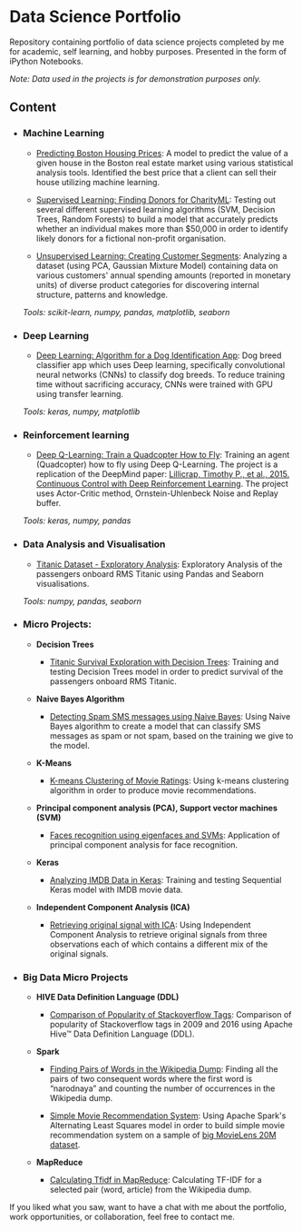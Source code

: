 # Data Science Portfolio
Repository containing portfolio of data science projects completed by me for academic, self learning, and hobby purposes. Presented in the form of iPython Notebooks.

_Note: Data used in the projects is for demonstration purposes only._

## Content

- ### Machine Learning

	- [Predicting Boston Housing Prices](https://github.com/lsirse/Data-Science-Portfolio/tree/master/boston_housing): A model to predict the value of a given house in the Boston real estate market using various statistical analysis tools. Identified the best price that a client can sell their house utilizing machine learning.
	
	- [Supervised Learning: Finding Donors for CharityML](https://github.com/lsirse/Data-Science-Portfolio/tree/master/finding_donors): Testing out several different supervised learning algorithms (SVM, Decision Trees, Random Forests) to build a model that accurately predicts whether an individual makes more than $50,000 in order to identify likely donors for a fictional non-profit organisation.

	- [Unsupervised Learning: Creating Customer Segments](https://github.com/lsirse/Data-Science-Portfolio/tree/master/customer_segments): Analyzing a dataset (using PCA, Gaussian Mixture Model) containing data on various customers' annual spending amounts (reported in monetary units) of diverse product categories for discovering internal structure, patterns and knowledge.

	_Tools: scikit-learn, numpy, pandas, matplotlib, seaborn_


- ### Deep Learning

	- [Deep Learning: Algorithm for a Dog Identification App](https://github.com/lsirse/Data-Science-Portfolio/tree/master/dog-project): Dog breed classifier app which uses Deep learning, specifically convolutional neural networks (CNNs) to classify dog breeds. To reduce training time without sacrificing accuracy, CNNs were trained with GPU using transfer learning.

	_Tools: keras, numpy, matplotlib_

- ### Reinforcement learning


	- [Deep Q-Learning: Train a Quadcopter How to Fly](https://github.com/lsirse/Data-Science-Portfolio/tree/master/quadcopter-project): Training an agent (Quadcopter) how to fly using Deep Q-Learning. The project is a replication of the DeepMind paper: [Lillicrap, Timothy P., et al., 2015. Continuous Control with Deep Reinforcement Learning](https://arxiv.org/pdf/1509.02971.pdf). The project uses Actor-Critic method, Ornstein-Uhlenbeck Noise and Replay buffer. 

	_Tools: keras, numpy, pandas_

- ### Data Analysis and Visualisation

	- [Titanic Dataset - Exploratory Analysis](https://github.com/lsirse/Data-Science-Portfolio/tree/master/Titanic%20Survival%20Exploration): Exploratory Analysis of the passengers onboard RMS Titanic using Pandas and Seaborn visualisations.

	_Tools: numpy, pandas, seaborn_


- ### Micro Projects: 

	- __Decision Trees__
	
		- [Titanic Survival Exploration with Decision Trees](https://github.com/lsirse/Data-Science-Portfolio/blob/master/Micro%20Projects/titanic_decisiontrees.ipynb): Training and testing Decision Trees model in order to predict survival of the passengers onboard RMS Titanic.

	- __Naive Bayes Algorithm__

		- [Detecting Spam SMS messages using Naive Bayes](https://github.com/lsirse/Data-Science-Portfolio/blob/master/Micro%20Projects/naive-bayes/Bayesian_Inference.ipynb): Using Naive Bayes algorithm to create a model that can classify SMS messages as spam or not spam, based on the training we give to the model.

	- __K-Means__

		- [K-means Clustering of Movie Ratings](https://github.com/lsirse/Data-Science-Portfolio/blob/master/Micro%20Projects/movie-ratings/k-means%20Clustering%20of%20Movie%20Ratings.ipynb): Using k-means clustering algorithm in order to produce movie recommendations.

	- __Principal component analysis (PCA), Support vector machines (SVM)__

		- [Faces recognition using eigenfaces and SVMs](https://github.com/lsirse/Data-Science-Portfolio/blob/master/Micro%20Projects/PCA.ipynb): Application of principal component analysis for face recognition.

	- __Keras__

		- [Analyzing IMDB Data in Keras](https://github.com/lsirse/Data-Science-Portfolio/blob/master/Micro%20Projects/IMDB_In_Keras.ipynb): Training and testing Sequential Keras model with IMDB movie data.

	- __Independent Component Analysis (ICA)__

		- [Retrieving original signal with ICA](https://github.com/lsirse/Data-Science-Portfolio/blob/master/Micro%20Projects/ICA/Independent%20Component%20Analysis.ipynb): Using Independent Component Analysis to retrieve original signals from three observations each of which contains a different mix of the original signals.

- ### Big Data Micro Projects
	- __HIVE Data Definition Language (DDL)__

		- [Comparison of Popularity of Stackoverflow Tags](https://github.com/lsirse/Data-Science-Portfolio/tree/master/Big%20Data%20Micro%20Projects/Stackoverflow_tag_popularity-Hive%20DDL): Comparison of popularity of Stackoverflow tags in 2009 and 2016 using Apache Hive™ Data Definition Language (DDL).

	- __Spark__

		- [Finding Pairs of Words in the Wikipedia Dump](https://github.com/lsirse/Data-Science-Portfolio/blob/master/Big%20Data%20Micro%20Projects/Spark/spark_pairs.ipynb): Finding all the pairs of two consequent words where the first word is “narodnaya” and counting the number of occurrences in the Wikipedia dump.


		- [Simple Movie Recommendation System](https://github.com/lsirse/Data-Science-Portfolio/blob/master/Big%20Data%20Micro%20Projects/Spark_ALS_RecSys/als_recommender_system.ipynb): Using Apache Spark's Alternating Least Squares model in order to build simple movie recommendation system on a sample of [big MovieLens 20M dataset](https://grouplens.org/datasets/movielens/).


	- __MapReduce__

		- [Calculating Tfidf in MapReduce](https://github.com/lsirse/Data-Science-Portfolio/blob/master/Big%20Data%20Micro%20Projects/MapReduce/tfidf_mapreduce.ipynb): Calculating TF-IDF for a selected pair (word, article) from the Wikipedia dump.


If you liked what you saw, want to have a chat with me about the portfolio, work opportunities, or collaboration, feel free to contact me.
